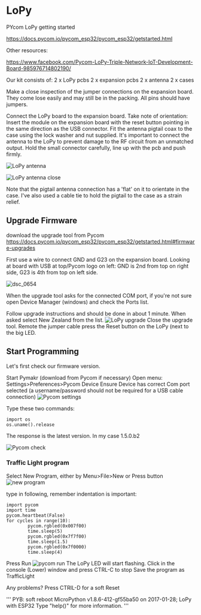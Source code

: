 # LoPy
PYcom LoPy getting started

https://docs.pycom.io/pycom_esp32/pycom_esp32/getstarted.html

Other resources:

https://www.facebook.com/Pycom-LoPy-Triple-Network-IoT-Development-Board-985976714802190/

Our kit consists of:
2 x LoPy pcbs
2 x expansion pcbs
2 x antenna
2 x cases

Make a close inspection of the jumper connections on the expansion board.  They come lose easily and may still be in the packing.  All pins should have jumpers.

Connect the LoPy board to the expansion board.  Take note of orientation: Insert the module on the expansion board with the reset button pointing in the same direction as the USB connector.
Fit the antenna pigtail coax to the case using the lock washer and nut supplied.  It's important to connect the antenna to the LoPy to prevent damage to the RF circuit from an unmatched output. Hold the small connector carefully, line up with the pcb and push firmly.

![LoPy antenna](https://cloud.githubusercontent.com/assets/22086010/22408123/4312cc22-e6d8-11e6-88db-7b913c20b825.JPG)

![LoPy antenna close](https://cloud.githubusercontent.com/assets/22086010/22408122/430dc718-e6d8-11e6-9ef1-57e8a7c46c44.JPG)

 Note that the pigtail antenna connection has a 'flat' on it to orientate in the case.  I've also used a cable tie to hold the pigtail to the case as a strain relief.
 
 <H2>Upgrade Firmware</H2>
 
 download the upgrade tool from Pycom
 https://docs.pycom.io/pycom_esp32/pycom_esp32/getstarted.html#firmware-upgrades
 
 First use a wire to connect GND and G23 on the expansion board.  Looking at board with USB at top/Pycom logo on left:  GND is 2nd from top on right side, G23 is 4th from top on left side. 
 
![dsc_0654](https://cloud.githubusercontent.com/assets/22086010/22412195/772315d4-e710-11e6-8409-9f44748132e4.JPG)
 
 When the upgrade tool asks for the connected COM port, if you're not sure open Device Manager (windows) and check the Ports list.
 
 Follow upgrade instructions and should be done in about 1 minute.  When asked select New Zealand from the list.
 ![LoPy upgrade](https://cloud.githubusercontent.com/assets/22086010/22411604/89ab7346-e70a-11e6-9734-06827f152a09.PNG)
 Close the upgrade tool.
 Remote the jumper cable
 press the Reset button on the LoPy (next to the big LED.
 
 <H2>Start Programming</H2>
 
 Let's first check our firmware version.
 
 Start Pymakr (download from Pycom if necessary)
 Open menu:  Settings>Preferences>Pycom Device
 Ensure Device has correct Com port selected  (a username/password should not be required for a USB cable connection)
 ![Pycom settings](https://cloud.githubusercontent.com/assets/22086010/22411664/247c1448-e70b-11e6-80c7-e79555ad109d.PNG)
 
 Type these two commands:
```
import os
os.uname().release
```
The response is the latest version.  In my case 1.5.0.b2

![Pycom check](https://cloud.githubusercontent.com/assets/22086010/22411726/b910fa56-e70b-11e6-93ba-d4e401c84ca4.PNG)

<H3> Traffic Light program</H3>

Select New Program, either by
Menu>File>New
or Press button
![new program](https://cloud.githubusercontent.com/assets/22086010/22411867/4a368b8a-e70d-11e6-850e-5e41fbe99fcd.PNG)

type in following, remember indentation is important:
```
import pycom 
import time
pycom.heartbeat(False)
for cycles in range(10):
        pycom.rgbled(0x007f00)
        time.sleep(5)
        pycom.rgbled(0x7f7f00)
        time.sleep(1.5)
        pycom.rgbled(0x7f0000)
        time.sleep(4)
```
Press Run
![pycom run](https://cloud.githubusercontent.com/assets/22086010/22411901/ad694bca-e70d-11e6-8eb2-de0ad677c8c2.PNG)
The LoPy LED will start flashing.
Click in the console (Lower) window and press CTRL-C to stop
Save the program as TrafficLight

Any problems?  Press CTRIL-D for a soft Reset

'''
PYB: soft reboot
MicroPython v1.8.6-412-gf55ba50 on 2017-01-28; LoPy with ESP32
Type "help()" for more information.
'''


